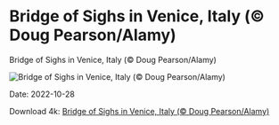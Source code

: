 # Bridge of Sighs in Venice, Italy (© Doug Pearson/Alamy)

Bridge of Sighs in Venice, Italy (© Doug Pearson/Alamy)

![Bridge of Sighs in Venice, Italy (© Doug Pearson/Alamy)](https://bing.com/th?id=OHR.BridgeofSighs_EN-US5335369208_UHD.jpg&w=1024&h=576)

Date: 2022-10-28

Download 4k: [Bridge of Sighs in Venice, Italy (© Doug Pearson/Alamy)](https://bing.com/th?id=OHR.BridgeofSighs_EN-US5335369208_UHD.jpg)


